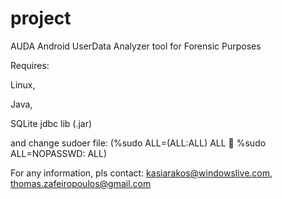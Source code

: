 project
=======
AUDA Android UserData Analyzer tool for Forensic Purposes

Requires:

Linux, 

Java, 

SQLite jdbc lib (.jar) 

and change sudoer file: (%sudo   ALL=(ALL:ALL) ALL       %sudo ALL=NOPASSWD: ALL)

For any information, pls contact: kasiarakos@windowslive.com, thomas.zafeiropoulos@gmail.com
